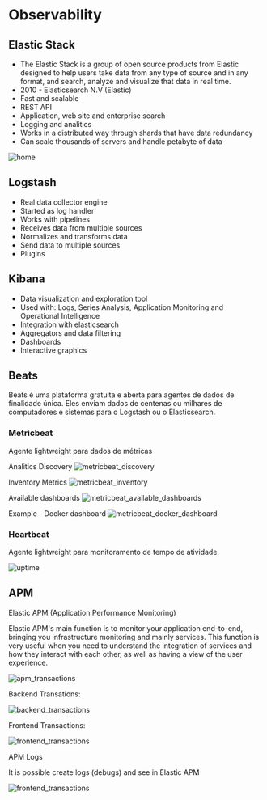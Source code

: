 # Observability

## Elastic Stack

- The Elastic Stack is a group of open source products from Elastic designed to help users take data from any type of source and in any format, and search, analyze and visualize that data in real time.
- 2010 - Elasticsearch N.V (Elastic)
- Fast and scalable
- REST API
- Application, web site and enterprise search
- Logging and analitics
- Works in a distributed way through shards that have data redundancy
- Can scale thousands of servers and handle petabyte of data 

![home](https://github.com/JessiiPer/fullcycle-observability/blob/main/docs/home_elasticstack.png)

## Logstash

- Real data collector engine
- Started as log handler
- Works with pipelines
- Receives data from multiple sources
- Normalizes and transforms data
- Send data to multiple sources
- Plugins

## Kibana

- Data visualization and exploration tool
- Used with: Logs, Series Analysis, Application Monitoring and Operational Intelligence
- Integration with elasticsearch
- Aggregators and data filtering
- Dashboards
- Interactive graphics

## Beats

Beats é uma plataforma gratuita e aberta para agentes de dados de finalidade única. Eles enviam dados de centenas ou milhares de computadores e sistemas para o Logstash ou o Elasticsearch.

### **Metricbeat**

Agente lightweight para dados de métricas

Analitics Discovery
![metricbeat_discovery](https://github.com/JessiiPer/fullcycle-observability/blob/main/docs/uptime.png)

Inventory Metrics
![metricbeat_inventory](https://github.com/JessiiPer/fullcycle-observability/blob/main/docs/metricbeat_inventory.png)

Available dashboards
![metricbeat_available_dashboards](https://github.com/JessiiPer/fullcycle-observability/blob/main/docs/metricbeat_available_dashboards.png)

Example - Docker dashboard
![metricbeat_docker_dashboard](https://github.com/JessiiPer/fullcycle-observability/blob/main/docs/metricbeat_docker_dashboard.png)

### **Heartbeat**

Agente lightweight para monitoramento de tempo de atividade.

![uptime](https://github.com/JessiiPer/fullcycle-observability/blob/main/docs/uptime.png)

## APM 

Elastic APM (Application Performance Monitoring)

Elastic APM's main function is to monitor your application end-to-end, bringing you infrastructure monitoring and mainly services. This function is very useful when you need to understand the integration of services and how they interact with each other, as well as having a view of the user experience.

![apm_transactions](https://github.com/JessiiPer/fullcycle-observability/blob/main/docs/apm_transactions.png)

Backend Transations:

![backend_transactions](https://github.com/JessiiPer/fullcycle-observability/blob/main/docs/backend_transactions.png)

Frontend Transactions:

![frontend_transactions](https://github.com/JessiiPer/fullcycle-observability/blob/main/docs/backend_transactions.png)

APM Logs

It is possible create logs (debugs) and see in Elastic APM

![frontend_transactions](https://github.com/JessiiPer/fullcycle-observabilitys/blob/main/docs/apm_logs.png)